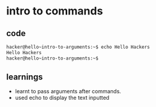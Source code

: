 # intro to commands
## code 

```bash
hacker@hello~intro-to-arguments:~$ echo Hello Hackers
Hello Hackers
hacker@hello~intro-to-arguments:~$ 
```

## learnings

- learnt to pass arguments after commands. 
- used echo to display the text inputted 
